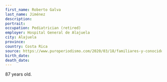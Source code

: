 ```yaml
---
first_name: Roberto Galva
last_name: Jiménez
description: 
portrait: 
occupation: Pediatrician (retired)
employer: Hospital General de Alajuela
city: Alajuela
province: 
country: Costa Rica
source: https://www.puroperiodismo.com/2020/03/18/familiares-y-conocidos-confirman-muerte-de-doctor-roberto-galva-como-primera-victima-del-coronavirus-en-el-pais/amp/
birth_date: 
death_date: 
---
```


87 years old.